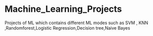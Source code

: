 # Machine_Learning_Projects
Projects of ML which contains different ML modes such as SVM , KNN ,Randomforest,Logistic Regression,Decision tree,Naive Bayes
